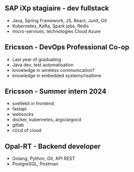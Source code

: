 ## SAP iXp stagiaire - dev fullstack
- Java, Spring Framework, JS, React, Junit, Git
- Kubernetes, Kafta, Spark jobs, Redis
- micro-services, technologies Cloud Azure


## Ericsson - DevOps Professional Co-op
- Last year of graduating
- Java dev, test automatisation
- knowledge in wireless communication?
- knowledge in embedded systems/realtime

## Ericsson - Summer intern 2024
- sveltekit in frontend
- fastapi
- websocks
- docker, kubernetes, argo/argocd
- gitlab
- ci/cd of cloud

## Opal-RT - Backend developer
- Golang, Python, Git, API REST
- PostgreSQL, Postman
